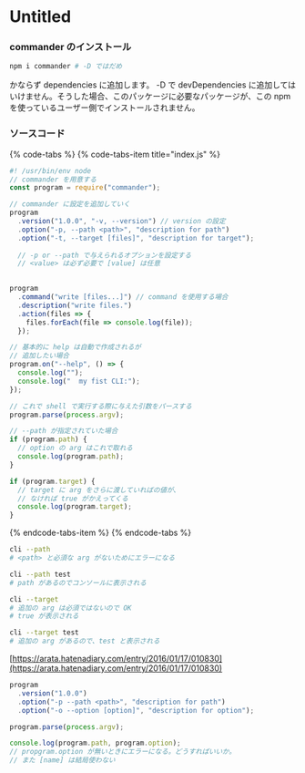 # Untitled

### commander のインストール

```bash
npm i commander # -D ではだめ
```

かならず dependencies に追加します。 -D で devDependencies に追加してはいけません。そうした場合、このパッケージに必要なパッケージが、この npm を使っているユーザー側でインストールされません。

### ソースコード

{% code-tabs %}
{% code-tabs-item title="index.js" %}
```javascript
#! /usr/bin/env node
// commander を用意する
const program = require("commander");

// commander に設定を追加していく
program
  .version("1.0.0", "-v, --version") // version の設定
  .option("-p, --path <path>", "description for path")
  .option("-t, --target [files]", "description for target");
  
  // -p or --path で与えられるオプションを設定する
  // <value> は必ず必要で [value] は任意
  

program
  .command("write [files...]") // command を使用する場合
  .description("write files.")
  .action(files => {
    files.forEach(file => console.log(file));
  });

// 基本的に help は自動で作成されるが
// 追加したい場合
program.on("--help", () => {
  console.log("");
  console.log("  my fist CLI:");
});

// これで shell で実行する際に与えた引数をパースする
program.parse(process.argv);

// --path が指定されていた場合
if (program.path) {
  // option の arg はこれで取れる
  console.log(program.path);
}

if (program.target) {
  // target に arg をさらに渡していればの値が、
  // なければ true がかえってくる
  console.log(program.target);
}
```
{% endcode-tabs-item %}
{% endcode-tabs %}

```bash
cli --path
# <path> と必須な arg がないためにエラーになる

cli --path test
# path があるのでコンソールに表示される

cli --target
# 追加の arg は必須ではないので OK
# true が表示される

cli --target test
# 追加の arg があるので、test と表示される
```

[https://arata.hatenadiary.com/entry/2016/01/17/010830](https://arata.hatenadiary.com/entry/2016/01/17/010830)

```javascript
program
  .version("1.0.0")
  .option("-p --path <path>", "description for path")
  .option("-o --option [option]", "description for option");

program.parse(process.argv);

console.log(program.path, program.option);
// propgram.option が無いときにエラーになる。どうすればいいか。
// また [name] は結局使わない
```



